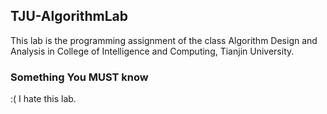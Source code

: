 ## TJU-AlgorithmLab

This lab is the programming assignment of the class Algorithm Design and Analysis in College of Intelligence and Computing, Tianjin University.

### Something You MUST know

:( I hate this lab.